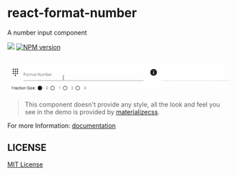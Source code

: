 # react-format-number
A number input component

![](http://img.shields.io/badge/bower_module-v1.0.0-green.svg)
[![NPM version][npm-image]][npm-url]


![](https://raw.githubusercontent.com/leftstick/react-format-number/master/docs/demo.gif)

> This component doesn't provide any style, all the look and feel you see in the demo is provided by [materializecss](http://materializecss.com/).


For more Information: [documentation](http://leftstick.github.io/react-format-number/)



## LICENSE ##

[MIT License](https://raw.githubusercontent.com/leftstick/react-format-number/master/LICENSE)


[npm-url]: https://npmjs.org/package/react-format-number
[npm-image]: https://badge.fury.io/js/react-format-number.png
